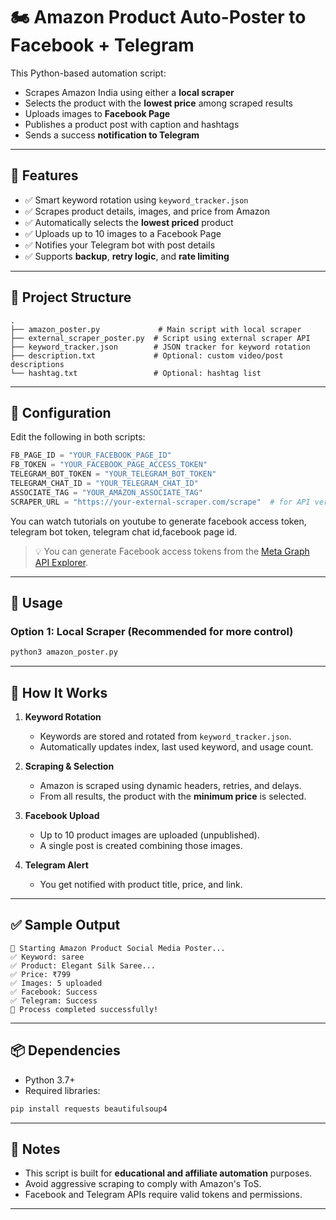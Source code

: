 # 🏍️ Amazon Product Auto-Poster to Facebook + Telegram

This Python-based automation script:

* Scrapes Amazon India using either a **local scraper** 
* Selects the product with the **lowest price** among scraped results
* Uploads images to **Facebook Page**
* Publishes a product post with caption and hashtags
* Sends a success **notification to Telegram**

---

## 🚀 Features

* ✅ Smart keyword rotation using `keyword_tracker.json`
* ✅ Scrapes product details, images, and price from Amazon
* ✅ Automatically selects the **lowest priced** product
* ✅ Uploads up to 10 images to a Facebook Page
* ✅ Notifies your Telegram bot with post details
* ✅ Supports **backup**, **retry logic**, and **rate limiting**

---

## 📁 Project Structure

```
.
├── amazon_poster.py             # Main script with local scraper
├── external_scraper_poster.py  # Script using external scraper API
├── keyword_tracker.json        # JSON tracker for keyword rotation
├── description.txt             # Optional: custom video/post descriptions
└── hashtag.txt                 # Optional: hashtag list
```

---

## 🔧 Configuration

Edit the following in both scripts:

```python
FB_PAGE_ID = "YOUR_FACEBOOK_PAGE_ID"
FB_TOKEN = "YOUR_FACEBOOK_PAGE_ACCESS_TOKEN"
TELEGRAM_BOT_TOKEN = "YOUR_TELEGRAM_BOT_TOKEN"
TELEGRAM_CHAT_ID = "YOUR_TELEGRAM_CHAT_ID"
ASSOCIATE_TAG = "YOUR_AMAZON_ASSOCIATE_TAG"
SCRAPER_URL = "https://your-external-scraper.com/scrape"  # for API version
```
You can watch tutorials on youtube to generate facebook access token, telegram bot token, telegram chat id,facebook page id.

> 💡 You can generate Facebook access tokens from the [Meta Graph API Explorer](https://developers.facebook.com/tools/explorer/).

---

## 📌 Usage

### Option 1: Local Scraper (Recommended for more control)

```bash
python3 amazon_poster.py
```

---

## 🧠 How It Works

1. **Keyword Rotation**

   * Keywords are stored and rotated from `keyword_tracker.json`.
   * Automatically updates index, last used keyword, and usage count.

2. **Scraping & Selection**

   * Amazon is scraped using dynamic headers, retries, and delays.
   * From all results, the product with the **minimum price** is selected.

3. **Facebook Upload**

   * Up to 10 product images are uploaded (unpublished).
   * A single post is created combining those images.

4. **Telegram Alert**

   * You get notified with product title, price, and link.

---

## ✅ Sample Output

```
🚀 Starting Amazon Product Social Media Poster...
✅ Keyword: saree
✅ Product: Elegant Silk Saree...
✅ Price: ₹799
✅ Images: 5 uploaded
✅ Facebook: Success
✅ Telegram: Success
🎉 Process completed successfully!
```

---

## 📦 Dependencies

* Python 3.7+
* Required libraries:

```bash
pip install requests beautifulsoup4
```

---

## 🔐 Notes

* This script is built for **educational and affiliate automation** purposes.
* Avoid aggressive scraping to comply with Amazon's ToS.
* Facebook and Telegram APIs require valid tokens and permissions.

---
